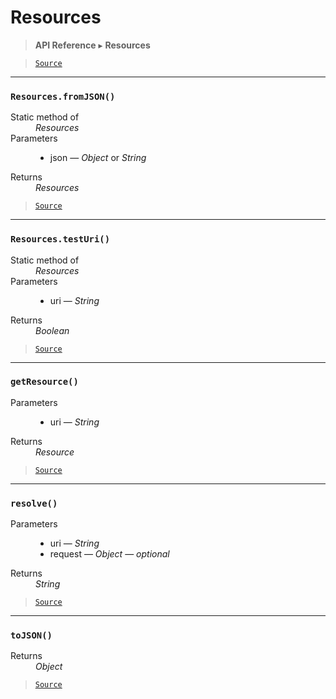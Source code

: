 # Resources

> **API Reference** ▸ **Resources**

<!-- toc -->

> [`Source`](https://github.com/Neft-io/neft/blob/00846cfc577d67d7dae0902be43d7546f566bda4/src/resources/index.litcoffee)


* * * 

### `Resources.fromJSON()`

<dl><dt>Static method of</dt><dd><i>Resources</i></dd><dt>Parameters</dt><dd><ul><li>json — <i>Object</i> or <i>String</i></li></ul></dd><dt>Returns</dt><dd><i>Resources</i></dd></dl>


> [`Source`](https://github.com/Neft-io/neft/blob/00846cfc577d67d7dae0902be43d7546f566bda4/src/resources/index.litcoffee#resources-resourcesfromjsonstringobject-json)


* * * 

### `Resources.testUri()`

<dl><dt>Static method of</dt><dd><i>Resources</i></dd><dt>Parameters</dt><dd><ul><li>uri — <i>String</i></li></ul></dd><dt>Returns</dt><dd><i>Boolean</i></dd></dl>


> [`Source`](https://github.com/Neft-io/neft/blob/00846cfc577d67d7dae0902be43d7546f566bda4/src/resources/index.litcoffee#boolean-resourcestesturistring-uri)


* * * 

### `getResource()`

<dl><dt>Parameters</dt><dd><ul><li>uri — <i>String</i></li></ul></dd><dt>Returns</dt><dd><i>Resource</i></dd></dl>


> [`Source`](https://github.com/Neft-io/neft/blob/00846cfc577d67d7dae0902be43d7546f566bda4/src/resources/index.litcoffee#resource-resourcesgetresourcestring-uri)


* * * 

### `resolve()`

<dl><dt>Parameters</dt><dd><ul><li>uri — <i>String</i></li><li>request — <i>Object</i> — <i>optional</i></li></ul></dd><dt>Returns</dt><dd><i>String</i></dd></dl>


> [`Source`](https://github.com/Neft-io/neft/blob/00846cfc577d67d7dae0902be43d7546f566bda4/src/resources/index.litcoffee#string-resourcesresolvestring-uri-object-request)


* * * 

### `toJSON()`

<dl><dt>Returns</dt><dd><i>Object</i></dd></dl>


> [`Source`](https://github.com/Neft-io/neft/blob/00846cfc577d67d7dae0902be43d7546f566bda4/src/resources/index.litcoffee#object-resourcestojson)


